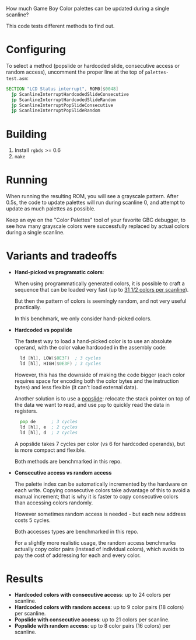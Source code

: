 How much Game Boy Color palettes can be updated during a single scanline?

This code tests different methods to find out.

Configuring
===========

To select a method (popslide or hardcoded slide, consecutive access or random access), uncomment the proper line at the top of `palettes-test.asm`:

```asm
SECTION "LCD Status interrupt", ROM0[$0048]
  jp ScanlineInterruptHardcodedSlideConsecutive
  jp ScanlineInterruptHardcodedSlideRandom
  jp ScanlineInterruptPopSlideConsecutive
  jp ScanlineInterruptPopSlideRandom
```

Building
========

1. Install `rgbds` >= 0.6
2. `make`

Running
=======

When running the resulting ROM, you will see a grayscale pattern. After 0.5s, the code to update palettes will run during scanline 0, and attempt to update as much palettes as possible.

Keep an eye on the "Color Palettes" tool of your favorite GBC debugger, to see how many grayscale colors were successfully replaced by actual colors during a single scanline.

Variants and tradeoffs
======================

- **Hand-picked vs programatic colors**:

  When using programmatically generated colors, it is possible to craft a sequence that can be loaded very fast (up to [31 1/2 colors per scanline](https://github.com/EmmaEwert/gameboy/tree/master/scanlines)).

  But then the pattern of colors is seemingly random, and not very useful practically.

  In this benchmark, we only consider hand-picked colors.
- **Hardcoded vs popslide**

  The fastest way to load a hand-picked color is to use an absolute operand, with the color value hardcoded in the assembly code:

  ```asm
    ld [hl], LOW($0E3F)  ; 3 cycles
    ld [hl], HIGH($0E3F) ; 3 cycles
  ```

  However, this has the downside of making the code bigger (each color requires space for encoding both the color bytes and the instruction bytes) and less flexible (it can't load external data).

  Another solution is to use a [popslide](https://www.nesdev.org/wiki/Stack#Pop_slide): relocate the stack pointer on top of the data we want to read, and use `pop` to quickly read the data in registers.

  ```asm
    pop de      ; 3 cycles
    ld [hl], e  ; 2 cycles
    ld [hl], d  ; 2 cycles
  ```

  A popslide takes 7 cycles per color (vs 6 for hardcoded operands), but is more compact and flexible.

  Both methods are benchmarked in this repo.
- **Consecutive access vs random access**

  The palette index can be automatically incremented by the hardware on each write. Copying consecutive colors take advantage of this to avoid a manual increment; that is why it is faster to copy consecutive colors than accessing colors randomly.

  However sometimes random access is needed - but each new address costs 5 cycles.

  Both accesses types are benchmarked in this repo.

  For a slightly more realistic usage, the random access benchmarks actually copy color pairs (instead of individual colors), which avoids to pay the cost of addressing for each and every color.

Results
=======

- **Hardcoded colors with consecutive access**: up to 24 colors per scanline.
- **Hardcoded colors with random access**: up to 9 color pairs (18 colors) per scanline.
- **Popslide with consecutive access**: up to 21 colors per scanline.
- **Popslide with random access**: up to 8 color pairs (16 colors) per scanline.
